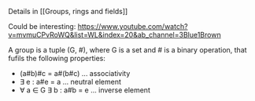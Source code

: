 

Details in [[Groups, rings and fields]]



Could be interesting: https://www.youtube.com/watch?v=mvmuCPvRoWQ&list=WL&index=20&ab_channel=3Blue1Brown

A group is a tuple (G, #), where G is a set and # is a binary operation, that fufils the following properties:
- (a#b)#c = a#(b#c) ... associativity
- $\exists$ e : a#e = a ... neutral element
- $\forall$ a $\in$ G $\exists$ b : a#b = e ... inverse element
